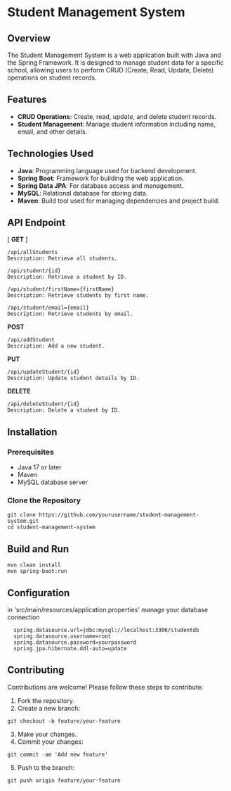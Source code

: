# Student Management System

## Overview

The Student Management System is a web application built with Java and the Spring Framework. It is designed to manage student data for a specific school, allowing users to perform CRUD (Create, Read, Update, Delete) operations on student records.

## Features

- **CRUD Operations**: Create, read, update, and delete student records.
- **Student Management**: Manage student information including name, email, and other details.

## Technologies Used

- **Java**: Programming language used for backend development.
- **Spring Boot**: Framework for building the web application.
- **Spring Data JPA**: For database access and management.
- **MySQL**: Relational database for storing data.
- **Maven**: Build tool used for managing dependencies and project build.

## API Endpoint

[ **GET** ]
```
/api/allStudents
Description: Retrieve all students.

/api/student/{id}
Description: Retrieve a student by ID.

/api/student/firstName={firstName}
Description: Retrieve students by first name.

/api/student/email={email}
Description: Retrieve students by email.
```

**POST**
```
/api/addStudent
Description: Add a new student.
```
**PUT**
```
/api/updateStudent/{id}
Description: Update student details by ID.
```
**DELETE**
```
/api/deleteStudent/{id}
Description: Delete a student by ID.
```

## Installation

### Prerequisites

- Java 17 or later
- Maven
- MySQL database server

### Clone the Repository

```
git clone https://github.com/yourusername/student-management-system.git
cd student-management-system
```
## Build and Run
```
mvn clean install
mvn spring-boot:run
```

## Configuration
in  'src/main/resources/application.properties' manage your database connection
```
  spring.datasource.url=jdbc:mysql://localhost:3306/studentdb
  spring.datasource.username=root
  spring.datasource.password=yourpassword
  spring.jpa.hibernate.ddl-auto=update
```

## Contributing

Contributions are welcome! Please follow these steps to contribute:

1. Fork the repository.
2. Create a new branch:
```
git checkout -b feature/your-feature
```
3. Make your changes.
4. Commit your changes:
```
git commit -am 'Add new feature'
```
5. Push to the branch:
```
git push origin feature/your-feature
```
